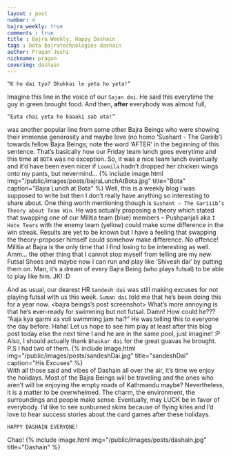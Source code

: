 ```yaml
---
layout : post
number: 4
bajra_weekly: true
comments : true
title : Bajra Weekly, Happy Dashain
tags : bota bajratechnologies dashain
author: Pragun Joshi
nickname: pragun
coverimg: dashain
---
```

   
    “K ho dai tyo? Dhukkai le yeta ho yeta!” 
    
Imagine this line in the voice of our `Sajan dai`. He said this everytime the guy in green brought food.  And then, **after** everybody was almost full, 
    
    “Euta chai yeta ho baaaki sab uta!” 
    
was another popular line from some other Bajra Beings who were showing their immense generosity and maybe love (no homo ‘Sushant - The Gariiib’) towards fellow Bajra Beings; note the word ‘AFTER’ in the beginning of this sentence. That’s basically how our Friday team lunch goes everytime and this time at `BOTA` was no exception. So, it was a nice team lunch eventually and it’d have been even nicer if `Loomila` hadn’t dropped her chicken wings onto my pants, but nevermind…
{% include image.html
            img="/public/images/posts/bajraLunchAtBota.jpg"
            title="Bota"
            caption="Bajra Lunch at Bota" %}
Well, this is a weekly blog I was supposed to write but then I don’t really have anything so interesting to share about. One thing worth mentioning though is `Sushant – The Gariiib‘s Theory about Team Win`. He was actually proposing a theory which stated that swapping one of our Militia team (blue) members – Pushpanjali aka `I Hate Tears` with the enemy team (yellow) could make some difference in the win streak. Results are yet to be known but I have a feeling that swapping the theory-proposer himself could somehow make difference. No offence! Militia at Bajra is the only time that I find losing to be interesting as well. Amm… the other thing that I cannot stop myself from telling are my new Futsal Shoes and maybe now I can run and play like ‘Shivesh dai’ by putting them on. Man, it’s a dream of every Bajra Being (who plays futsal) to be able to play like him. JK! :D 

And as usual, our dearest HR `Sandesh dai` was still making excuses for not playing futsal with us this week. `Suman dai` told me that he’s been doing this for a year now. <bajra beings’s post screenshot> What’s more annoying is that he’s ever-ready for swimming but not futsal. Damn! How could he??? “Aaja kya garmi xa voli swimming jam hai?” He was telling this to everyone the day before. Haha! Let us hope to see him play at least after this blog post today else the next time I and he are in the same pool, just imagine! :P Also, I should actually thank `Bhaskar dai` for the great guavas he brought. P.S I had two of them.
 {% include image.html
            img="/public/images/posts/sandeshDai.jpg"
            title="sandeshDai"
            caption="His Excuses" %}      
With all those said and vibes of Dashain all over the air, it’s time we enjoy the holidays. Most of the Bajra Beings will be traveling and the ones who aren’t will be enjoying the empty roads of Kathmandu maybe? Nevertheless, it is a matter to be overwhelmed. The charm, the environment, the surroundings and people make sense. Eventually, may LUCK be in favor of everybody. I’d like to see sunburned skins because of flying kites and I’d love to hear success stories about the card games after these holidays. 


    HAPPY DASHAIN EVERYONE!

Chao!
{% include image.html
            img="/public/images/posts/dashain.jpg"
            title="Dashain" %}
